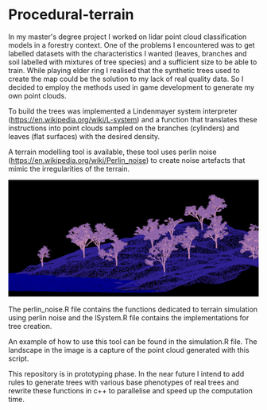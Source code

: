 # Procedural-terrain

In my master's degree project I worked on lidar point cloud classification models in a forestry context. One of the problems I encountered was to get labelled datasets with the characteristics I wanted (leaves, branches and soil labelled with mixtures of tree species) and a sufficient size to be able to train. While playing elder ring I realised that the synthetic trees used to create the map could be the solution to my lack of real quality data. So I decided to employ the methods used in game development to generate my own point clouds.

To build the trees was implemented a Lindenmayer system interpreter (https://en.wikipedia.org/wiki/L-system) and a function that translates these instructions into point clouds sampled on the branches (cylinders) and leaves (flat surfaces) with the desired density.

A terrain modelling tool is available, these tool uses perlin noise (https://en.wikipedia.org/wiki/Perlin_noise) to create noise artefacts that mimic the irregularities of the terrain.

![Alt text](https://github.com/martinnff/Procedural-terrain/blob/main/image1.png "procedural landscape")

The perlin_noise.R file contains the functions dedicated to terrain simulation using perlin noise and the lSystem.R file contains the implementations for tree creation.

An example of how to use this tool can be found in the simulation.R file. The landscape in the image is a capture of the point cloud generated with this script.

This repository is in prototyping phase. In the near future I intend to add rules to generate trees with various base phenotypes of real trees and rewrite these functions in c++ to parallelise and speed up the computation time.

